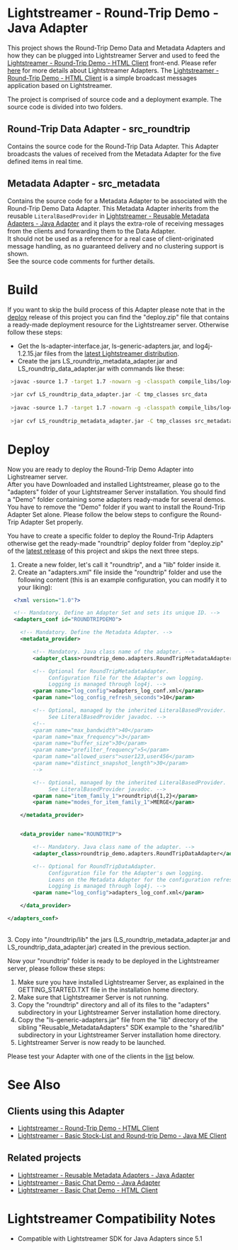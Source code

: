 # Lightstreamer - Round-Trip Demo - Java Adapter #
<!-- START DESCRIPTION lightstreamer-example-roundtrip-adapter-java -->

This project shows the Round-Trip Demo Data and Metadata Adapters and how they can be plugged into Lightstreamer Server and used to feed the [Lightstreamer - Round-Trip Demo - HTML Client](https://github.com/Weswit/Lightstreamer-example-RoundTrip-client-javascript) front-end. Please refer [here](http://www.lightstreamer.com/latest/Lightstreamer_Allegro-Presto-Vivace_5_1_Colosseo/Lightstreamer/DOCS-SDKs/General%20Concepts.pdf) for more details about Lightstreamer Adapters.
The [Lightstreamer - Round-Trip Demo - HTML Client](https://github.com/Weswit/Lightstreamer-example-RoundTrip-client-javascript) is a simple broadcast messages application based on Lightstreamer.

The project is comprised of source code and a deployment example. The source code is divided into two folders.

## Round-Trip Data Adapter - src_roundtrip ##
Contains the source code for the Round-Trip Data Adapter. This Adapter broadcasts the values of received from the Metadata Adapter for the five defined items in real time.<br>

## Metadata Adapter - src_metadata ##
Contains the source code for a Metadata Adapter to be associated with the Round-Trip Demo Data Adapter. This Metadata Adapter inherits from the reusable `LiteralBasedProvider` in [Lightstreamer - Reusable Metadata Adapters - Java Adapter](https://github.com/Weswit/Lightstreamer-example-ReusableMetadata-adapter-java) and it plays the extra-role of receiving messages from the clients and forwarding them to the Data Adapter.<br>
It should not be used as a reference for a real case of client-originated message handling, as no guaranteed delivery and no clustering support is shown.
<br>
See the source code comments for further details.
<!-- END DESCRIPTION lightstreamer-example-roundtrip-adapter-java -->

# Build #

If you want to skip the build process of this Adapter please note that in the [deploy](https://github.com/Weswit/Lightstreamer-example-RoundTrip-adapter-java/releases) release of this project you can find the "deploy.zip" file that contains a ready-made deployment resource for the Lightstreamer server.
Otherwise follow these steps:

*  Get the ls-adapter-interface.jar, ls-generic-adapters.jar, and log4j-1.2.15.jar files from the [latest Lightstreamer distribution](http://www.lightstreamer.com/download).
*  Create the jars LS_roundtrip_metadata_adapter.jar and LS_roundtrip_data_adapter.jar with commands like these:
```sh
 >javac -source 1.7 -target 1.7 -nowarn -g -classpath compile_libs/log4j-1.2.15.jar;compile_libs/ls-adapter-interface/ls-adapter-interface.jar;compile_libs/ls-generic-adapters/ls-generic-adapters.jar -sourcepath src/src_data -d tmp_classes src/src_roundtrip/roundtrip_demo/adapters/RoundTripDataAdapter.java
 
 >jar cvf LS_roundtrip_data_adapter.jar -C tmp_classes src_data
 
 >javac -source 1.7 -target 1.7 -nowarn -g -classpath compile_libs/log4j-1.2.15.jar;compile_libs/ls-adapter-interface/ls-adapter-interface.jar;compile_libs/ls-generic-adapters/ls-generic-adapters.jar;LS_messenger_data_adapter.jar -sourcepath src/src_metadata -d tmp_classes src/src_metadata/roundtrip_demo/adapters/RoundTripMetadataAdapter.java
 
 >jar cvf LS_roundtrip_metadata_adapter.jar -C tmp_classes src_metadata
```

# Deploy #

Now you are ready to deploy the Round-Trip Demo Adapter into Lighstreamer server.<br>
After you have Downloaded and installed Lightstreamer, please go to the "adapters" folder of your Lightstreamer Server installation. You should find a "Demo" folder containing some adapters ready-made for several demos. You have to remove the "Demo" folder if you want to install the Round-Trip Adapter Set alone. 
Please follow the below steps to configure the Round-Trip Adapter Set properly.

You have to create a specific folder to deploy the Round-Trip Adapters otherwise get the ready-made "roundtrip" deploy folder from "deploy.zip" of the [latest release](https://github.com/Weswit/Lightstreamer-example-RoundTrip-adapter-java/releases) of this project and skips the next three steps.

1. Create a new folder, let's call it "roundtrip", and a "lib" folder inside it.
2. Create an "adapters.xml" file inside the "roundtrip" folder and use the following content (this is an example configuration, you can modify it to your liking):

```xml      
  <?xml version="1.0"?>

  <!-- Mandatory. Define an Adapter Set and sets its unique ID. -->
  <adapters_conf id="ROUNDTRIPDEMO">

    <!-- Mandatory. Define the Metadata Adapter. -->
    <metadata_provider>

        <!-- Mandatory. Java class name of the adapter. -->
        <adapter_class>roundtrip_demo.adapters.RoundTripMetadataAdapter</adapter_class>

        <!-- Optional for RoundTripMetadataAdapter.
             Configuration file for the Adapter's own logging.
             Logging is managed through log4j. -->
        <param name="log_config">adapters_log_conf.xml</param>
        <param name="log_config_refresh_seconds">10</param>

        <!-- Optional, managed by the inherited LiteralBasedProvider.
             See LiteralBasedProvider javadoc. -->
        <!--
        <param name="max_bandwidth">40</param>
        <param name="max_frequency">3</param>
        <param name="buffer_size">30</param>
        <param name="prefilter_frequency">5</param>
        <param name="allowed_users">user123,user456</param>
        <param name="distinct_snapshot_length">30</param>
        -->

        <!-- Optional, managed by the inherited LiteralBasedProvider.
             See LiteralBasedProvider javadoc. -->
        <param name="item_family_1">roundtrip\d{1,2}</param>
        <param name="modes_for_item_family_1">MERGE</param>

    </metadata_provider>


    <data_provider name="ROUNDTRIP">

        <!-- Mandatory. Java class name of the adapter. -->
        <adapter_class>roundtrip_demo.adapters.RoundTripDataAdapter</adapter_class>

        <!-- Optional for RoundTripDataAdapter.
             Configuration file for the Adapter's own logging.
             Leans on the Metadata Adapter for the configuration refresh.
             Logging is managed through log4j. -->
        <param name="log_config">adapters_log_conf.xml</param>

    </data_provider>

</adapters_conf>
```
<br> 
3. Copy into "/roundtrip/lib" the jars (LS_roundtrip_metadata_adapter.jar and LS_roundtrip_data_adapter.jar) created in the previous section.

Now your "roundtrip" folder is ready to be deployed in the Lightstreamer server, please follow these steps:<br>

1. Make sure you have installed Lightstreamer Server, as explained in the GETTING_STARTED.TXT file in the installation home directory.
2. Make sure that Lightstreamer Server is not running.
3. Copy the "roundtrip" directory and all of its files to the "adapters" subdirectory in your Lightstreamer Server installation home directory.
4. Copy the "ls-generic-adapters.jar" file from the "lib" directory of the sibling "Reusable_MetadataAdapters" SDK example to the "shared/lib" subdirectory in your Lightstreamer Server installation home directory.
5. Lightstreamer Server is now ready to be launched.

Please test your Adapter with one of the clients in the [list](https://github.com/Weswit/Lightstreamer-example-RoundTrip-adapter-java#clients-using-this-adapter) below.

# See Also #

## Clients using this Adapter ##
<!-- START RELATED_ENTRIES -->

* [Lightstreamer - Round-Trip Demo - HTML Client](https://github.com/Weswit/Lightstreamer-example-RoundTrip-client-javascript)
* [Lightstreamer - Basic Stock-List and Round-trip Demo - Java ME Client](https://github.com/Weswit/Lightstreamer-example-StockList-client-midlet)

<!-- END RELATED_ENTRIES -->

## Related projects ##

* [Lightstreamer - Reusable Metadata Adapters - Java Adapter](https://github.com/Weswit/Lightstreamer-example-ReusableMetadata-adapter-java)
* [Lightstreamer - Basic Chat Demo - Java Adapter](https://github.com/Weswit/Lightstreamer-example-Chat-adapter-java)
* [Lightstreamer - Basic Chat Demo - HTML Client](https://github.com/Weswit/Lightstreamer-example-Chat-client-javascript)

# Lightstreamer Compatibility Notes #

- Compatible with Lightstreamer SDK for Java Adapters since 5.1

